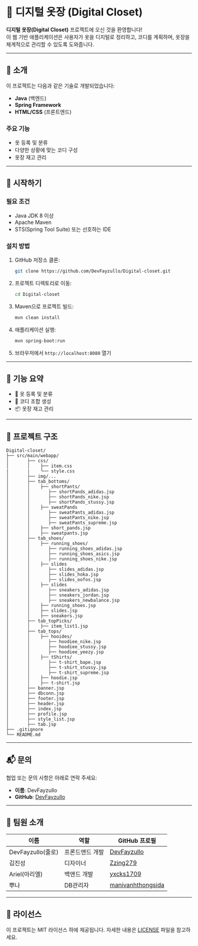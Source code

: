 # 👗 디지털 옷장 (Digital Closet)

**디지털 옷장(Digital Closet)** 프로젝트에 오신 것을 환영합니다!  
이 웹 기반 애플리케이션은 사용자가 옷을 디지털로 정리하고, 코디를 계획하며, 옷장을 체계적으로 관리할 수 있도록 도와줍니다.

---

## 📌 소개

이 프로젝트는 다음과 같은 기술로 개발되었습니다:

- **Java** (백엔드)
- **Spring Framework**
- **HTML/CSS** (프론트엔드)

### 주요 기능

- 옷 등록 및 분류
- 다양한 상황에 맞는 코디 구성
- 옷장 재고 관리

---

## 🚀 시작하기

### 필요 조건

- Java JDK 8 이상
- Apache Maven
- STS(Spring Tool Suite) 또는 선호하는 IDE

### 설치 방법

1. GitHub 저장소 클론:

   ```bash
   git clone https://github.com/DevFayzullo/Digital-closet.git
   ```

2. 프로젝트 디렉토리로 이동:

   ```bash
   cd Digital-closet
   ```

3. Maven으로 프로젝트 빌드:

   ```bash
   mvn clean install
   ```

4. 애플리케이션 실행:

   ```bash
   mvn spring-boot:run
   ```

5. 브라우저에서 `http://localhost:8080` 열기

---

## 🧪 기능 요약

- 👕 옷 등록 및 분류
- 🧥 코디 조합 생성
- 📦 옷장 재고 관리

---

## 📂 프로젝트 구조

```
Digital-closet/
├── src/main/webapp/
│       ├── css/
│       │    ├── item.css
|       |    └── style.css
│       ├── img/...
│       ├── tab_bottoms/
│       │    ├── shortPants/
│       │       ├── shortPands_adidas.jsp
│       │       ├── shortPands_nike.jsp
│       │       ├── shortPands_stussy.jsp
│       │    ├── sweatPands
│       │       ├── sweatPants_adidas.jsp
│       │       ├── sweatPants_nike.jsp
│       │       ├── sweatPants_supreme.jsp
│       │    ├── short_pands.jsp
│       │    ├── sweatpants.jsp
│       ├── tab_shoes/
│       │    ├── running_shoes/
│       │       ├── running_shoes_adidas.jsp
│       │       ├── running_shoes_asics.jsp
│       │       ├── running_shoes_nike.jsp
│       │    ├── slides
│       │       ├── slides_adidas.jsp
│       │       ├── slides_hoka.jsp
│       │       ├── slides_oofos.jsp
│       │    ├── slides
│       │       ├── sneakers_adidas.jsp
│       │       ├── sneakers_jordan.jsp
│       │       ├── sneakers_newbalance.jsp
│       │    ├── running_shoes.jsp
│       │    ├── slides.jsp
│       │    ├── sneakers.jsp
│       ├── tab_topPicks/
│       │    ├── item_list1.jsp
│       ├── tab_tops/
│       │    ├── hooides/
│       │       ├── hoodiee_nike.jsp
│       │       ├── hoodiee_stussy.jsp
│       │       ├── hoodiee_yeezy.jsp
│       │    ├── tShirts/
│       │       ├── t-shirt_bape.jsp
│       │       ├── t-shirt_stussy.jsp
│       │       ├── t-shirt_supreme.jsp
│       │    ├── hoodie.jsp
│       │    ├── t-shirt.jsp
│       ├── banner.jsp
│       ├── dbconn.jsp
│       ├── footer.jsp
│       ├── header.jsp
│       ├── index.jsp
│       ├── profile.jsp
│       ├── style_list.jsp
│       ├── tab.jsp
├── .gitignore
└── README.md
```

---

## 📬 문의

협업 또는 문의 사항은 아래로 연락 주세요:

- **이름**: DevFayzullo  
- **GitHub**: [DevFayzullo](https://github.com/DevFayzullo)

---

## 👥 팀원 소개

| 이름         | 역할              | GitHub 프로필                          |
|--------------|-------------------|----------------------------------------|
| DevFayzullo(줄로)  | 프론드앤드 개발   | [DevFayzullo](https://github.com/DevFayzullo) |
| 김진성             | 디자이너         | [Zzing279](https://github.com/Zzing279) |
| Ariel(아리엘)      | 백앤드 개발       | [yxcks1709](https://github.com/yxcks1709) |
| 뿌나               | DB관리자         | [manivanhthongsida](https://github.com/manivanhthongsida) |

---

## 📄 라이선스

이 프로젝트는 MIT 라이선스 하에 제공됩니다. 자세한 내용은 [LICENSE](LICENSE) 파일을 참고하세요.
